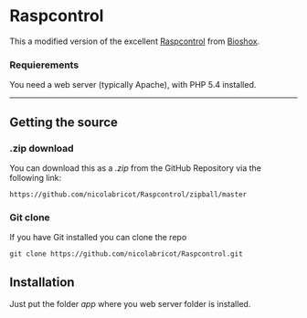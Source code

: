 # Raspcontrol

This a modified version of the excellent [Raspcontrol](/Bioshow/Raspcontrol) from [Bioshox](/Bioshox).

### Requierements

You need a web server (typically Apache), with PHP 5.4 installed.

***

## Getting the source

### .zip download

You can download this as a _.zip_ from the GitHub Repository via the following link: 

	https://github.com/nicolabricot/Raspcontrol/zipball/master
		
### Git clone

If you have Git installed you can clone the repo

	git clone https://github.com/nicolabricot/Raspcontrol.git

## Installation

Just put the folder _app_ where you web server folder is installed.
